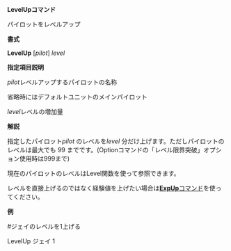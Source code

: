 **LevelUpコマンド**

パイロットをレベルアップ

**書式**

**LevelUp** [*pilot*] *level*

**指定項目説明**

*pilot*レベルアップするパイロットの名称

省略時にはデフォルトユニットのメインパイロット

*level*レベルの増加量

**解説**

指定したパイロット*pilot* のレベルを*level* 分だけ上げます。ただしパイロットのレベルは最大でも 99 までです。(Optionコマンドの「レベル限界突破」オプション使用時は999まで)

現在のパイロットのレベルはLevel関数を使って参照できます。

レベルを直接上げるのではなく経験値を上げたい場合は[**ExpUp**コマンド](ExpUpコマンド)を使ってください。

**例**

#ジェイのレベルを1上げる

LevelUp ジェイ 1
